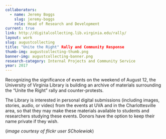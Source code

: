 ```yaml
---
collaborators: 
  - name: Jeremy Boggs
    slug: jeremy-boggs
    role: Head of Research and Development
current: true
link: http://digitalcollecting.lib.virginia.edu/rally/
layout: work
slug: augustcollecting
title: "Unite the Right" Rally and Community Response
thumb-img: augustcollecting-thumb.png
banner-img: augustcollecting-banner.png
research-category: Internal Projects and Community Service
year: 2017
---
```


Recognizing the significance of events on the weekend of August 12, the University of Virginia Library is building an archive of materials surrounding the “Unite the Right” rally and counter-protests.

The Library is interested in personal digital submissions (including images, stories, audio, or video) from the events at UVA and in the Charlottesville area, so that they may make these materials available to students and researchers studying these events. Donors have the option to keep their name private if they wish.

(_image courtesy of flickr user SCholewiak_)
